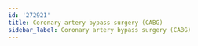 ```yaml
---
id: '272921'
title: Coronary artery bypass surgery (CABG)
sidebar_label: Coronary artery bypass surgery (CABG)
---
```

